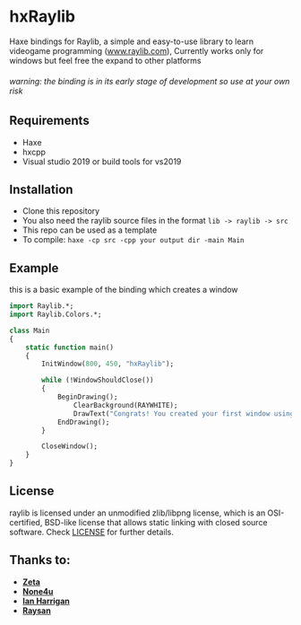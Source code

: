 # hxRaylib
Haxe bindings for Raylib, a simple and easy-to-use library to learn videogame programming (www.raylib.com), Currently works only for windows but feel free the expand to other platforms

###### warning: the binding is in its early stage of development so use at your own risk

Requirements
-------------
- Haxe
- hxcpp
- Visual studio 2019 or build tools for vs2019

Installation
-------------
- Clone this repository
- You also need the raylib source files in the format `lib -> raylib -> src`
- This repo can be used as a template 
-  To compile: `haxe -cp src -cpp your output dir -main Main`

Example
--------
this is a basic example of the binding which creates a window
```haxe
import Raylib.*;
import Raylib.Colors.*;

class Main
{
    static function main()
    {
        InitWindow(800, 450, "hxRaylib");

        while (!WindowShouldClose())
        {
            BeginDrawing();
                ClearBackground(RAYWHITE);
                DrawText("Congrats! You created your first window using hxRaylib!", 100, 100, 20, RAYWHITE);
            EndDrawing();
        }

        CloseWindow();
    }
}
```

License
-------
raylib is licensed under an unmodified zlib/libpng license, which is an OSI-certified, BSD-like license that allows static linking with closed source software. Check [LICENSE](LICENSE) for further details.

Thanks to:
----------
- **[Zeta](https://github.com/Apprentice-Alchemist)**
- **[None4u](https://github.com/Picoseconds)**
- **[Ian Harrigan](https://github.com/ianharrigan)**
- **[Raysan](https://github.com/raysan5)**
